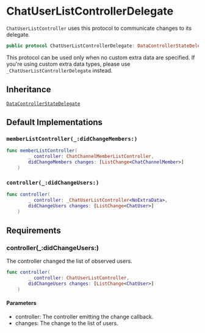 # ChatUserListControllerDelegate

`ChatUserListController` uses this protocol to communicate changes to its delegate.

``` swift
public protocol ChatUserListControllerDelegate: DataControllerStateDelegate 
```

This protocol can be used only when no custom extra data are specified. If you're using custom extra data types,
please use `_ChatUserListControllerDelegate` instead.

## Inheritance

[`DataControllerStateDelegate`](/DataControllerStateDelegate)

## Default Implementations

### `memberListController(_:didChangeMembers:)`

``` swift
func memberListController(
        _ controller: ChatChannelMemberListController,
        didChangeMembers changes: [ListChange<ChatChannelMember>]
    ) 
```

### `controller(_:didChangeUsers:)`

``` swift
func controller(
        _ controller: _ChatUserListController<NoExtraData>,
        didChangeUsers changes: [ListChange<ChatUser>]
    ) 
```

## Requirements

### controller(\_:​didChangeUsers:​)

The controller changed the list of observed users.

``` swift
func controller(
        _ controller: ChatUserListController,
        didChangeUsers changes: [ListChange<ChatUser>]
    )
```

#### Parameters

  - controller: The controller emitting the change callback.
  - changes: The change to the list of users.
